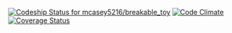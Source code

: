 [ ![Codeship Status for mcasey5216/breakable_toy](https://codeship.com/projects/56801700-4c14-0133-f87b-52f9a5c2dd44/status?branch=master)](https://codeship.com/projects/106345)
[![Code Climate](https://codeclimate.com/repos/56128a5fe30ba00726002322/badges/7895a013cd285c6efc44/gpa.svg)](https://codeclimate.com/repos/56128a5fe30ba00726002322/feed)
[![Coverage Status](https://coveralls.io/repos/mcasey5216/breakable_toy/badge.svg?branch=master&service=github)](https://coveralls.io/github/mcasey5216/breakable_toy?branch=master)
